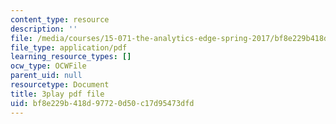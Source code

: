```yaml
---
content_type: resource
description: ''
file: /media/courses/15-071-the-analytics-edge-spring-2017/bf8e229b418d97720d50c17d95473dfd_X3dLfxatijE.pdf
file_type: application/pdf
learning_resource_types: []
ocw_type: OCWFile
parent_uid: null
resourcetype: Document
title: 3play pdf file
uid: bf8e229b-418d-9772-0d50-c17d95473dfd
---
```

